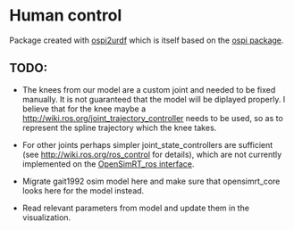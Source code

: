 # Human control

Package created with [ospi2urdf]( https://gitlab.inria.fr/elandais/ospi2urdf) which is itself based on the [ospi package](https://github.com/Gepetto/ospi).

## TODO:

- The knees from our model are a custom joint and needed to be fixed manually. It is not guaranteed that the model will be diplayed properly. I believe that for the knee maybe a http://wiki.ros.org/joint_trajectory_controller needs to be used, so as to represent the spline trajectory which the knee takes. 

- For other joints perhaps simpler joint_state_controllers are sufficient (see http://wiki.ros.org/ros_control for details), which are not currently implemented on the [OpenSimRT_ros interface](https://github.com/frederico-klein/OpenSimRT/tree/slim-death).

- Migrate gait1992 osim model here and make sure that opensimrt_core looks here for the model instead.
- Read relevant parameters from model and update them in the visualization. 




